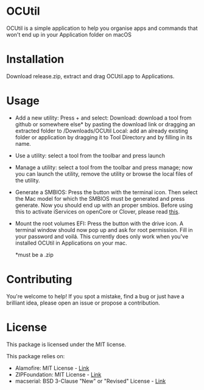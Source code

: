 # OCUtil
OCUtil is a simple application to help you organise apps and commands that won't end up in your Application folder on macOS

# Installation
Download release.zip, extract and drag OCUtil.app to Applications.

# Usage
- Add a new utility:
  Press + and select:
  Download: download a tool from github or somewhere else* by pasting the download link or dragging an extracted folder to /Downloads/OCUtil
  Local: add an already existing folder or application by dragging it to Tool Directory and by filling in its name.
  
- Use a utility:
  select a tool from the toolbar and press launch
  
- Manage a utility:
  select a tool from the toolbar and press manage; now you can launch the utility, remove the utility or browse the local files of the utility.
  
- Generate a SMBIOS:
  Press the button with the terminal icon. Then select the Mac model for which the SMBIOS must be generated and press generate. Now you should end up with an proper smbios. Before using this to activate iServices on openCore or Clover, please read [this](https://dortania.github.io/OpenCore-Post-Install/universal/iservices.html#generate-a-new-serial).
  
- Mount the root volumes EFI:
  Press the button with the drive icon. A terminal window should now pop up and ask for root permission. Fill in your password and voilá. This currently does only work when you've installed OCUtil in Applications on your mac.
  
  *must be a .zip
  
# Contributing
  You're welcome to help!
  If you spot a mistake, find a bug or just have a brilliant idea, please open an issue or propose a contribution.
 
# License
  This package is licensed under the MIT license.
 
  This package relies on:
 - Alamofire: MIT License - [Link](https://github.com/Alamofire/Alamofire/blob/master/LICENSE)
 - ZIPFoundation: MIT License - [Link](https://github.com/weichsel/ZIPFoundation/blob/master/LICENSE)
 - macserial: BSD 3-Clause "New" or "Revised" License - [Link](https://github.com/acidanthera/OpenCorePkg/blob/master/LICENSE.txt)
 




